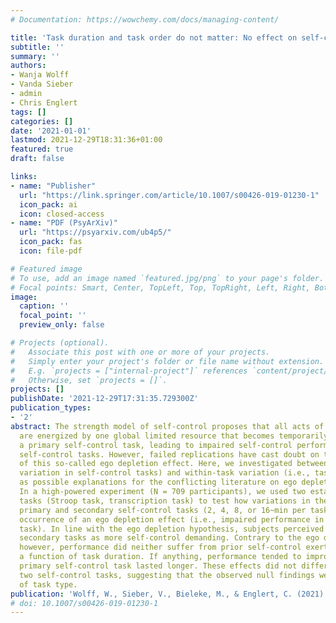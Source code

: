 ```yaml
---
# Documentation: https://wowchemy.com/docs/managing-content/

title: 'Task duration and task order do not matter: No effect on self-control performance'
subtitle: ''
summary: ''
authors:
- Wanja Wolff
- Vanda Sieber
- admin
- Chris Englert
tags: []
categories: []
date: '2021-01-01'
lastmod: 2021-12-29T18:31:36+01:00
featured: true
draft: false

links:
- name: "Publisher"
  url: "https://link.springer.com/article/10.1007/s00426-019-01230-1"
  icon_pack: ai
  icon: closed-access
- name: "PDF (PsyArXiv)"
  url: "https://psyarxiv.com/ub4p5/"
  icon_pack: fas
  icon: file-pdf

# Featured image
# To use, add an image named `featured.jpg/png` to your page's folder.
# Focal points: Smart, Center, TopLeft, Top, TopRight, Left, Right, BottomLeft, Bottom, BottomRight.
image:
  caption: ''
  focal_point: ''
  preview_only: false

# Projects (optional).
#   Associate this post with one or more of your projects.
#   Simply enter your project's folder or file name without extension.
#   E.g. `projects = ["internal-project"]` references `content/project/deep-learning/index.md`.
#   Otherwise, set `projects = []`.
projects: []
publishDate: '2021-12-29T17:31:35.729300Z'
publication_types:
- '2'
abstract: The strength model of self-control proposes that all acts of self-control
  are energized by one global limited resource that becomes temporarily depleted by
  a primary self-control task, leading to impaired self-control performance in secondary
  self-control tasks. However, failed replications have cast doubt on the existence
  of this so-called ego depletion effect. Here, we investigated between-task (i.e.,
  variation in self-control tasks) and within-task variation (i.e., task duration)
  as possible explanations for the conflicting literature on ego depletion effects.
  In a high-powered experiment (N = 709 participants), we used two established self-control
  tasks (Stroop task, transcription task) to test how variations in the duration of
  primary and secondary self-control tasks (2, 4, 8, or 16~min per task) affect the
  occurrence of an ego depletion effect (i.e., impaired performance in the secondary
  task). In line with the ego depletion hypothesis, subjects perceived longer lasting
  secondary tasks as more self-control demanding. Contrary to the ego depletion hypothesis,
  however, performance did neither suffer from prior self-control exertion, nor as
  a function of task duration. If anything, performance tended to improve when the
  primary self-control task lasted longer. These effects did not differ between the
  two self-control tasks, suggesting that the observed null findings were independent
  of task type.
publication: 'Wolff, W., Sieber, V., Bieleke, M., & Englert, C. (2021). Task duration and task order do not matter: No effect on self-control performance. *Psychological Research*, *85*. https://doi.org/10.1007/s00426-019-01230-1'
# doi: 10.1007/s00426-019-01230-1
---
```

